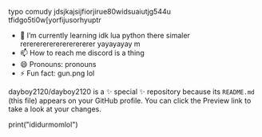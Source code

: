 typo comudy
jdsjkajsijfiorjirue80widsuaiutjg544u tfidgo5ti0w[yorfijusorhyuptr
- 🌱 I’m currently learning idk lua python there simaler
rererererererererererer yayayayay m
- 📫 How to reach me discord is a thing
- 😄 Pronouns: pronouns
- ⚡ Fun fact: gun.png lol


dayboy2120/dayboy2120 is a ✨ special ✨ repository because its `README.md` (this file) appears on your GitHub profile.
You can click the Preview link to take a look at your changes.


print("ididurmomlol")
